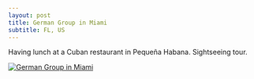 ```yaml
---
layout: post
title: German Group in Miami
subtitle: FL, US
---
```


Having lunch at a Cuban restaurant in Pequeña Habana. Sightseeing tour.

[
![German Group in Miami](/img/blog/german-group-2016-04-17.jpg)
](/img/blog/german-group-2016-04-17.jpg)